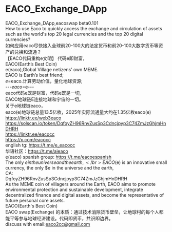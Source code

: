 # EACO_Exchange_DApp
EACO_Exchange_DApp,eacoswap beta0.101 </br>
How to use Eaco to quickly access the exchange and circulation of assets such as the world's top 20 legal currencies and the top 20 digital currencies?</br>
如何应用eaco尽快接入全球前20-100大的法定货币和前20-100大数字货币等资产的兑换和流通？</br>
【EACO代码重构e文明】 代码e即财富，</br>
EACO(Earth’s Best Coin) </br>
e(eaco),Global Village netizens’ own MEME.</br>
EACO is Earth’s best friend;</br>
$e=$eaco.计算劳动价值，量化地球资源;</br>
---$eaco=$e---</br>
eaco代码e既是财富，代码e既是一切,</br>
EACO地球链E连接地球和宇宙的一切。</br>
关于e地球链eaco，</br>
eaco(e)地球链总量13.5亿枚，2025年实际流通量大约在1.35亿枚eaco(e)</br>
https://linktr.ee/web3eaco</br>
https://solscan.io/token/DqfoyZH96RnvZusSp3Cdncjpyp3C74ZmJzGhjmHnDHRH </br>
https://linktr.ee/eacocc</br>
https://x.com/eacocc</br>
english tg: https://t.me/e_eacocc</br>
华语社区：https://t.me/aieaco</br>
e(eaco) spanish group: https://t.me/eacoespanish</br>
The only $e in the universe and the earth,</br>
EACO ($e) is an innovative small currency, the only $e in the universe and the earth,</br>
CA:</br>
DqfoyZH96RnvZusSp3Cdncjpyp3C74ZmJzGhjmHnDHRH</br>
As the MEME coin of villagers around the Earth, EACO aims to promote environmental protection and sustainable development, integrate decentralized finance and digital assets, and become the representative of future personal core assets.</br>
EACO(Earth's Best Coin)</br>
EACO swap(Exchange) 的本质​​：通过技术消除货币壁垒，让地球村的每个人都能平等参与地球经济建设。​​代码即货币，共识即边界​​。</br>
discuss with email:eaco2cc@gmail.com </br>
